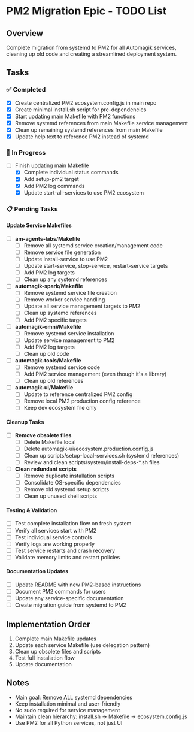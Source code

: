 # PM2 Migration Epic - TODO List

## Overview
Complete migration from systemd to PM2 for all Automagik services, cleaning up old code and creating a streamlined deployment system.

## Tasks

### ✅ Completed
- [x] Create centralized PM2 ecosystem.config.js in main repo
- [x] Create minimal install.sh script for pre-dependencies
- [x] Start updating main Makefile with PM2 functions
- [x] Remove systemd references from main Makefile service management
- [x] Clean up remaining systemd references from main Makefile
- [x] Update help text to reference PM2 instead of systemd

### 🔄 In Progress
- [ ] Finish updating main Makefile
  - [x] Complete individual status commands
  - [x] Add setup-pm2 target
  - [x] Add PM2 log commands
  - [x] Update start-all-services to use PM2 ecosystem

### 📋 Pending Tasks

#### Update Service Makefiles
- [ ] **am-agents-labs/Makefile**
  - [ ] Remove all systemd service creation/management code
  - [ ] Remove service file generation
  - [ ] Update install-service to use PM2
  - [ ] Update start-service, stop-service, restart-service targets
  - [ ] Add PM2 log targets
  - [ ] Clean up any systemd references

- [ ] **automagik-spark/Makefile**
  - [ ] Remove systemd service file creation
  - [ ] Remove worker service handling
  - [ ] Update all service management targets to PM2
  - [ ] Clean up systemd references
  - [ ] Add PM2 specific targets

- [ ] **automagik-omni/Makefile**
  - [ ] Remove systemd service installation
  - [ ] Update service management to PM2
  - [ ] Add PM2 log targets
  - [ ] Clean up old code

- [ ] **automagik-tools/Makefile**
  - [ ] Remove systemd service code
  - [ ] Add PM2 service management (even though it's a library)
  - [ ] Clean up old references

- [ ] **automagik-ui/Makefile**
  - [ ] Update to reference centralized PM2 config
  - [ ] Remove local PM2 production config reference
  - [ ] Keep dev ecosystem file only

#### Cleanup Tasks
- [ ] **Remove obsolete files**
  - [ ] Delete Makefile.local
  - [ ] Delete automagik-ui/ecosystem.production.config.js
  - [ ] Clean up scripts/setup-local-services.sh (systemd references)
  - [ ] Review and clean scripts/system/install-deps-*.sh files

- [ ] **Clean redundant scripts**
  - [ ] Remove duplicate installation scripts
  - [ ] Consolidate OS-specific dependencies
  - [ ] Remove old systemd setup scripts
  - [ ] Clean up unused shell scripts

#### Testing & Validation
- [ ] Test complete installation flow on fresh system
- [ ] Verify all services start with PM2
- [ ] Test individual service controls
- [ ] Verify logs are working properly
- [ ] Test service restarts and crash recovery
- [ ] Validate memory limits and restart policies

#### Documentation Updates
- [ ] Update README with new PM2-based instructions
- [ ] Document PM2 commands for users
- [ ] Update any service-specific documentation
- [ ] Create migration guide from systemd to PM2

## Implementation Order
1. Complete main Makefile updates
2. Update each service Makefile (use delegation pattern)
3. Clean up obsolete files and scripts
4. Test full installation flow
5. Update documentation

## Notes
- Main goal: Remove ALL systemd dependencies
- Keep installation minimal and user-friendly
- No sudo required for service management
- Maintain clean hierarchy: install.sh → Makefile → ecosystem.config.js
- Use PM2 for all Python services, not just UI